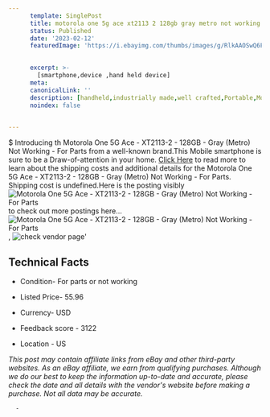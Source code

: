 ```yaml
---
      template: SinglePost
      title: motorola one 5g ace xt2113 2 128gb gray metro not working for parts
      status: Published
      date: '2023-02-12'
      featuredImage: 'https://i.ebayimg.com/thumbs/images/g/RlkAAOSwQ6FieqMh/s-l225.jpg'
       

      excerpt: >-
        [smartphone,device ,hand held device]
      meta:
      canonicalLink: ''
      description: [handheld,industrially made,well crafted,Portable,Mobile,Compact,Convenient,Lightweight,Maneuverable,Man-portable,Miniature,Carriable,Hand-held,Light,Holdable,Transportable,Mobile device,Pocket-sized,On-the-go,Wireless,Cordless,Compact size,Convenient size, smartphone,device ,hand held device]
      noindex: false
      

---
```

$
      Introducing th Motorola One 5G Ace - XT2113-2 - 128GB - Gray (Metro) Not Working - For Parts from a well-known brand.This Mobile smartphone is sure to be a Draw-of-attention in your home. [Click Here](https://www.ebay.com/itm/175460116716?hash=item28da3ce8ec%3Ag%3ARlkAAOSwQ6FieqMh&mkevt=1&mkcid=1&mkrid=711-53200-19255-0&campid=%253CePNCampaignId%253E&customid=%253CreferenceId%253E&toolid=10049) to read more to learn about the shipping costs and additional details for the Motorola One 5G Ace - XT2113-2 - 128GB - Gray (Metro) Not Working - For Parts. Shipping cost is undefined.Here is the posting visibly ![Motorola One 5G Ace - XT2113-2 - 128GB - Gray (Metro) Not Working - For Parts](https://i.ebayimg.com/thumbs/images/g/RlkAAOSwQ6FieqMh/s-l225.jpg) to check out more postings here... ![Motorola One 5G Ace - XT2113-2 - 128GB - Gray (Metro) Not Working - For Parts](https://i.ebayimg.com/images/g/RlkAAOSwQ6FieqMh/s-l1600.jpg), ![check vendor page](https://origin-galleryplus.ebayimg.com/ws/web/175460116716_2_0_1/225x225.jpg,https://origin-galleryplus.ebayimg.com/ws/web/175460116716_3_0_1/225x225.jpg,https://origin-galleryplus.ebayimg.com/ws/web/175460116716_4_0_1/225x225.jpg,https://origin-galleryplus.ebayimg.com/ws/web/175460116716_5_0_1/225x225.jpg,https://origin-galleryplus.ebayimg.com/ws/web/175460116716_6_0_1/225x225.jpg,https://origin-galleryplus.ebayimg.com/ws/web/175460116716_7_0_1/225x225.jpg,https://origin-galleryplus.ebayimg.com/ws/web/175460116716_8_0_1/225x225.jpg,https://origin-galleryplus.ebayimg.com/ws/web/175460116716_9_0_1/225x225.jpg,https://origin-galleryplus.ebayimg.com/ws/web/175460116716_10_0_1/225x225.jpg)'

      

 ## Technical Facts 



     
      

 - Condition- For parts or not working 


      

 - Listed Price- 55.96 


      

 - Currency- USD 


      

 - Feedback score - 3122 


      

 - Location - US 


      
      

 *_This post may contain affiliate links from eBay and other third-party websites. As an eBay affiliate, we earn from qualifying purchases. Although we do our best to keep the information up-to-date and accurate, please check the date and all details with the vendor's website before making a purchase. Not all data may be accurate._*




      -
